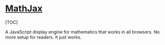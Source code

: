 # [MathJax](https://www.mathjax.org)

[TOC]

A JavaScript display engine for mathematics that works in all browsers. 
No more setup for readers. It just works.